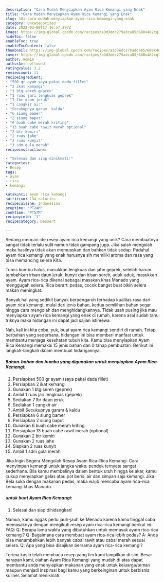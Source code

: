 ```yaml
---
description: "Cara Mudah Menyiapkan Ayam Rica Kemangi yang Enak"
title: "Cara Mudah Menyiapkan Ayam Rica Kemangi yang Enak"
slug: 101-cara-mudah-menyiapkan-ayam-rica-kemangi-yang-enak
category: Uncategorized
date: 2022-03-09T17:16:57.297Z
image: https://img-global.cpcdn.com/recipes/a3d3edc279adca85/680x482cq70/ayam-rica-kemangi-foto-resep-utama.jpg
hideToc: false
enableToc: true
enableTocContent: false
thumbnail: https://img-global.cpcdn.com/recipes/a3d3edc279adca85/680x482cq70/ayam-rica-kemangi-foto-resep-utama.jpg
cover: https://img-global.cpcdn.com/recipes/a3d3edc279adca85/680x482cq70/ayam-rica-kemangi-foto-resep-utama.jpg
author: Admin
authorAv: notfound
ratingvalue: 3.2
reviewcount: 11
recipeingredient:
- "500 gr ayam saya pakai dada fillet"
- "2 ikat kemangi"
- "1 btg sereh geprek"
- "1 ruas jari lengkuas geprek"
- "7 lbr daun jeruk"
- "1 cangkir air"
- "Secukupnya garam  kaldu"
- "6 siung bamer"
- "2 siung baput"
- "6 buah cabe merah kriting"
- "13 buah cabe rawit merah optional"
- "2 btr kemiri"
- "2 ruas jahe"
- "2 ruas kunyit"
- "1 sdm gula merah"
recipeinstructions:

- "Selesai dan siap dinikmati!"
categories:
- Resep
tags:
- ayam
- rica
- kemangi

katakunci: ayam rica kemangi 
nutrition: 134 calories
recipecuisine: Indonesian
preptime: "PT24M"
cooktime: "PT57M"
recipeyield: "1"
recipecategory: Dessert

---
```





Sedang mencari ide resep ayam rica kemangi yang unik? Cara membuatnya sangat tidak terlalu sulit namun tidak gampang juga. Jika salah mengolah maka hasilnya tidak akan memuaskan dan bahkan tidak sedap. Padahal ayam rica kemangi yang enak harusnya sih memiliki aroma dan rasa yang bisa memancing selera Kita.





Tumis bumbu halus, masukkan lengkuas dan jahe geprek, setelah harum tambahkan irisan daun jeruk, kunyit dan irisan sereh, aduk-aduk, masukkan ayam. Ayam rica-rica dikenal sebagai masakan khas Manado yang menggugah selera. Rica berarti pedas, cocok banget buat bikin selera makan meningkat.

Banyak hal yang sedikit banyak berpengaruh terhadap kualitas rasa dari ayam rica kemangi, mulai dari jenis bahan, kedua pemilihan bahan segar hingga cara mengolah dan menghidangkannya. Tidak usah pusing jika mau menyiapkan ayam rica kemangi yang enak di rumah, karena asal sudah tahu triknya maka hidangan ini dapat jadi sajian istimewa.






Nah, kali ini kita coba, yuk, buat ayam rica kemangi sendiri di rumah. Tetap berbahan yang sederhana, hidangan ini bisa memberi manfaat untuk membantu menjaga kesehatan tubuh kita. Kamu bisa menyiapkan Ayam Rica Kemangi memakai 15 jenis bahan dan 0 tahap pembuatan. Berikut ini langkah-langkah dalam membuat hidangannya.

<!--inarticleads1-->

##### Bahan-bahan dan bumbu yang digunakan untuk menyiapkan Ayam Rica Kemangi:

1. Persiapkan 500 gr ayam (saya pakai dada fillet)
1. Persiapkan 2 ikat kemangi
1. Gunakan 1 btg sereh (geprek)
1. Ambil 1 ruas jari lengkuas (geprek)
1. Sediakan 7 lbr daun jeruk
1. Sediakan 1 cangkir air
1. Ambil Secukupnya garam &amp; kaldu
1. Persiapkan 6 siung bamer
1. Persiapkan 2 siung baput
1. Gunakan 6 buah cabe merah kriting
1. Persiapkan 13 buah cabe rawit merah (optional)
1. Gunakan 2 btr kemiri
1. Gunakan 2 ruas jahe
1. Siapkan 2 ruas kunyit
1. Ambil 1 sdm gula merah


Jika Ingin Segera Mengolah Resep Ayam Rica-Rica Kemangi. Cara menyimpan kemangi untuk jangka waktu pendek ternyata sangat sederhana. Bila kamu membelinya dalam bentuk utuh hingga ke akar, kamu cukup menyiapkan gelas atau pot berisi air dan simpan saja kemangi. Jika Bela suka dengan makanan pedas, maka wajib mencoba ayam rica-rica kemangi khas Manado. 

<!--inarticleads2-->

#####  untuk buat Ayam Rica Kemangi:


1. Selesai dan siap dihidangkan!

Namun, kamu nggak perlu jauh-jauh ke Menado karena kamu tinggal coba memasaknya dengan mengikuti resep ayam rica-rica kemangi berikut ini. FAQ: Q: Berapa lama waktu yang dibutuhkan untuk memasak ayam rica-rica kemangi? Q: Bagaimana cara membuat ayam rica-rica lebih pedas? A: Anda bisa menambahkan lebih banyak cabai rawit atau cabai merah sesuai selera. Q: Apa yang bisa disajikan bersama ayam rica-rica kemangi? 

Terima kasih telah membaca resep yang tim kami tampilkan di sini. Besar harapan kami, olahan Ayam Rica Kemangi yang mudah di atas dapat membantu anda menyiapkan makanan yang enak untuk keluarga/teman maupun menjadi inspirasi bagi kamu yang berkeinginan untuk berbisnis kuliner. Selamat menikmati
